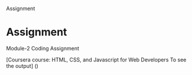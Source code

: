 Assignment
# Assignment  
Module-2 Coding Assignment

[Coursera course: HTML, CSS, and Javascript for Web Developers
To see the output] ()
